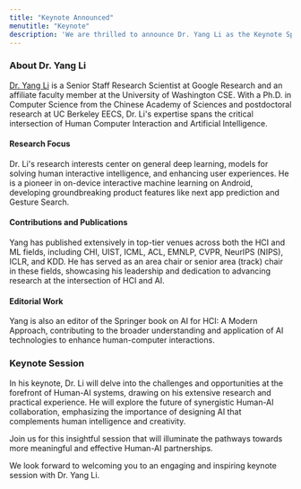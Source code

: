 ```yaml
---
title: "Keynote Announced"
menutitle: "Keynote"
description: 'We are thrilled to announce Dr. Yang Li as the Keynote Speaker for the AVI 2024 Workshop on Hybrid Human-AI Systems. Dr. Li comes with a rich background in the intersection of Human Computer Interaction and Artificial Intelligence, with significant contributions to on-device interactive ML and user experience improvement.'
---
```


### About Dr. Yang Li

[Dr. Yang Li](https://yangl.org/) is a Senior Staff Research Scientist at Google Research and an affiliate faculty member at the University of Washington CSE. With a Ph.D. in Computer Science from the Chinese Academy of Sciences and postdoctoral research at UC Berkeley EECS, Dr. Li's expertise spans the critical intersection of Human Computer Interaction and Artificial Intelligence.

#### Research Focus

Dr. Li's research interests center on general deep learning, models for solving human interactive intelligence, and enhancing user experiences. He is a pioneer in on-device interactive machine learning on Android, developing groundbreaking product features like next app prediction and Gesture Search.

#### Contributions and Publications

Yang has published extensively in top-tier venues across both the HCI and ML fields, including CHI, UIST, ICML, ACL, EMNLP, CVPR, NeurIPS (NIPS), ICLR, and KDD. He has served as an area chair or senior area (track) chair in these fields, showcasing his leadership and dedication to advancing research at the intersection of HCI and AI.

#### Editorial Work

Yang is also an editor of the Springer book on AI for HCI: A Modern Approach, contributing to the broader understanding and application of AI technologies to enhance human-computer interactions.

### Keynote Session

In his keynote, Dr. Li will delve into the challenges and opportunities at the forefront of Human-AI systems, drawing on his extensive research and practical experience. He will explore the future of synergistic Human-AI collaboration, emphasizing the importance of designing AI that complements human intelligence and creativity.

Join us for this insightful session that will illuminate the pathways towards more meaningful and effective Human-AI partnerships.

We look forward to welcoming you to an engaging and inspiring keynote session with Dr. Yang Li.
